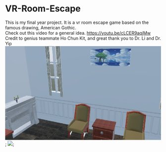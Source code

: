 # VR-Room-Escape

This is my final year project. It is a vr room escape game based on the famous drawing, American Gothic.</br>
Check out this video for a general idea. https://youtu.be/cLCER9aqjMw </br>
Credit to genius teammate Ho Chun Kit, and great thank you to Dr. Li and Dr. Yip </br>
![](image/Image70.png);
![](iamge/Image71.png);
